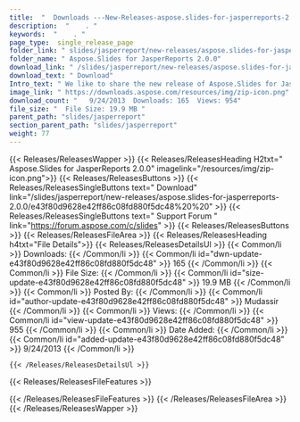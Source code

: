 ```yaml
---
title:  "  Downloads ---New-Releases-aspose.slides-for-jasperreports-2.0.0 . " 
description:  "    . " 
keywords:  "    . " 
page_type:  single_release_page
folder_link: " slides/jasperreport/new-releases/aspose.slides-for-jasperreports-2.0.0/"
folder_name: " Aspose.Slides for JasperReports 2.0.0"
download_link: " /slides/jasperreport/new-releases/aspose.slides-for-jasperreports-2.0.0/e43f80d9628e42ff86c08fd880f5dc48"
download_text: " Download"
Intro_text: " We like to share the new release of Aspose.Slides for Jasper Reports. This new b..."
image_link: " https://downloads.aspose.com/resources/img/zip-icon.png"
download_count: "   9/24/2013  Downloads: 165  Views: 954"
file_size: "  File Size: 19.9 MB "
parent_path: "slides/jasperreport"
section_parent_path: "slides/jasperreport"
weight: 77 
---
```


{{< Releases/ReleasesWapper >}}
  {{< Releases/ReleasesHeading H2txt=" Aspose.Slides for JasperReports 2.0.0" imagelink="/resources/img/zip-icon.png">}}
  {{< Releases/ReleasesButtons >}}
    {{< Releases/ReleasesSingleButtons text=" Download" link="/slides/jasperreport/new-releases/aspose.slides-for-jasperreports-2.0.0/e43f80d9628e42ff86c08fd880f5dc48%20%20" >}}
    {{< Releases/ReleasesSingleButtons text=" Support Forum " link="https://forum.aspose.com/c/slides" >}}
  {{< Releases/ReleasesButtons >}}
  {{< Releases/ReleasesFileArea >}}
    {{< Releases/ReleasesHeading h4txt="File Details">}}
    {{< Releases/ReleasesDetailsUl >}}
            {{< Common/li  >}} Downloads: {{< /Common/li >}} 
      {{< Common/li id="dwn-update-e43f80d9628e42ff86c08fd880f5dc48" >}} 165 {{< /Common/li >}} 
      {{< Common/li  >}} File Size: {{< /Common/li >}} 
      {{< Common/li id="size-update-e43f80d9628e42ff86c08fd880f5dc48" >}} 19.9 MB {{< /Common/li >}} 
      {{< Common/li  >}} Posted By: {{< /Common/li >}} 
      {{< Common/li id="author-update-e43f80d9628e42ff86c08fd880f5dc48" >}} Mudassir {{< /Common/li >}} 
      {{< Common/li  >}} Views: {{< /Common/li >}} 
      {{< Common/li id="view-update-e43f80d9628e42ff86c08fd880f5dc48" >}} 955 {{< /Common/li >}} 
      {{< Common/li  >}} Date Added: {{< /Common/li >}} 
      {{< Common/li id="added-update-e43f80d9628e42ff86c08fd880f5dc48" >}} 9/24/2013 {{< /Common/li >}} 

    {{< /Releases/ReleasesDetailsUl >}}

  {{< Releases/ReleasesFileFeatures >}}
      
  {{< /Releases/ReleasesFileFeatures >}}
 {{< /Releases/ReleasesFileArea >}}
{{< /Releases/ReleasesWapper >}}


